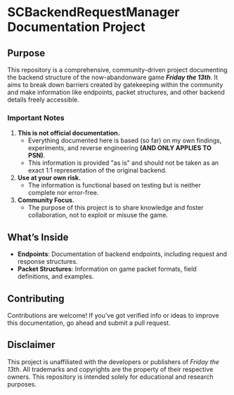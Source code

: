 # SCBackendRequestManager Documentation Project

## Purpose
This repository is a comprehensive, community-driven project documenting the backend structure of the now-abandonware game **_Friday the 13th_**.
It aims to break down barriers created by gatekeeping within the community and make information like endpoints, packet structures, and other backend details freely accessible.

### Important Notes
1. **This is not official documentation.**
   - Everything documented here is based (so far) on my own findings, experiments, and reverse engineering **(AND ONLY APPLIES TO PSN)**.
   - This information is provided "as is" and should not be taken as an exact 1:1 representation of the original backend.
2. **Use at your own risk.**
   - The information is functional based on testing but is neither complete nor error-free.
3. **Community Focus.**
   - The purpose of this project is to share knowledge and foster collaboration, not to exploit or misuse the game.

## What’s Inside
- **Endpoints**: Documentation of backend endpoints, including request and response structures.
- **Packet Structures**: Information on game packet formats, field definitions, and examples.

## Contributing
Contributions are welcome!
If you’ve got verified info or ideas to improve this documentation, go ahead and submit a pull request.

## Disclaimer
This project is unaffiliated with the developers or publishers of *Friday the 13th*.
All trademarks and copyrights are the property of their respective owners.
This repository is intended solely for educational and research purposes.
